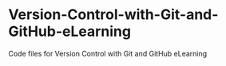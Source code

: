 # Version-Control-with-Git-and-GitHub-eLearning
Code files for Version Control with Git and GitHub eLearning

